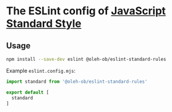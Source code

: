 # The ESLint config of [JavaScript Standard Style](http://standardjs.com)

## Usage

```bash
npm install --save-dev eslint @oleh-ob/eslint-standard-rules
```


Example `eslint.config.mjs`:
```js
import standard from '@oleh-ob/eslint-standard-rules'

export default [
  standard
] 
```
